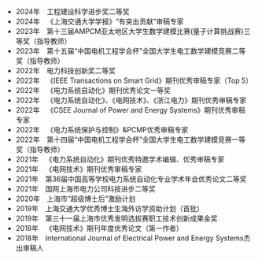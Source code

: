 * 2024年&emsp;工程建设科学进步奖二等奖
* 2024年&emsp;《上海交通大学学报》“有突出贡献”审稿专家
* 2023年&emsp;第十三届AMPCM亚太地区大学生数学建模比赛(量子计算挑战赛)三等奖（指导教师）
* 2023年&emsp;第十五届“中国电机工程学会杯”全国大学生电工数学建模竞赛二等奖（指导教师）
* 2022年&emsp;电力科技创新奖二等奖
* 2022年&emsp;《IEEE Transactions on Smart Grid》期刊优秀审稿专家（Top 5）
* 2022年&emsp;《电力系统自动化》期刊优秀论文一等奖
* 2022年&emsp;《电力系统自动化》、《电网技术》、《浙江电力》期刊优秀审稿专家
* 2022年&emsp;《CSEE Journal of Power and Energy Systems》期刊优秀审稿专家
* 2022年&emsp;《电力系统保护与控制》&PCMP优秀审稿专家
* 2022年&emsp;第十四届“中国电机工程学会杯”全国大学生电工数学建模竞赛一等奖（指导教师）
* 2021年&emsp;《电力系统自动化》期刊优秀特邀学术编辑、优秀审稿专家
* 2021年&emsp;《电网技术》期刊优秀审稿专家
* 2021年&emsp;第36届中国高等学校电力系统自动化专业学术年会优秀论文二等奖
* 2021年&emsp;国网上海市电力公司科技进步二等奖
* 2020年&emsp;上海市“超级博士后”激励计划
* 2019年&emsp;上海交通大学优秀博士生海外访学资助计划（首批）
* 2019年&emsp;第三十一届上海市优秀发明选拔赛职工技术创新成果金奖
* 2018年&emsp;《电网技术》期刊年度优秀论文（第一作者）
*	2018年&emsp;International Journal of Electrical Power and Energy Systems杰出审稿人
